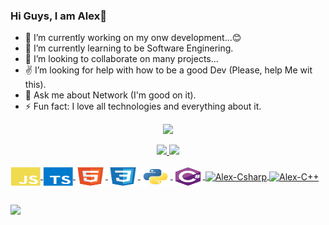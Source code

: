 ### Hi Guys, I am Alex👋

- 🔭 I’m currently working on my onw development...😊
- 🌱 I’m currently learning to be Software Enginering.
- 👯 I’m looking to collaborate on many projects...
- ✌️ I’m looking for help with how to be a good Dev (Please, help Me wit this).
- 💬 Ask me about Network (I'm good on it).
- ⚡ Fun fact: I love all technologies and everything about it.


<p align="center">
<img src="https://user-images.githubusercontent.com/59259503/179864410-88b4e4d3-3b52-4702-a198-49c1c66efc6a.gif"/>
</p>

<div align="center">
  <a href="https://github.com/AlexsanderC-dev">
  <img height="150em" src="https://github-readme-stats.vercel.app/api?username=AlexsanderC-dev&show_icons=true&theme=codeSTACKr&include_all_commits=true&count_private=true"/>
  <img height="150em" src="https://github-readme-stats.vercel.app/api/top-langs/?username=AlexsanderC-dev&layout=compact&langs_count=7&theme=codeSTACKr"/>
</div>
<div style="display: inline_block"><br>
  <img align="center" alt="Alex-Js" height="30" width="48" src="https://raw.githubusercontent.com/devicons/devicon/master/icons/javascript/javascript-plain.svg">
  <img align="center" alt="Alex-Ts" height="30" width="48" src="https://raw.githubusercontent.com/devicons/devicon/master/icons/typescript/typescript-plain.svg">
  <img align="center" alt="Alex-HTML" height="30" width="48" src="https://raw.githubusercontent.com/devicons/devicon/master/icons/html5/html5-original.svg">
  <img align="center" alt="Alex-CSS" height="30" width="48" src="https://raw.githubusercontent.com/devicons/devicon/master/icons/css3/css3-original.svg">
  <img align="center" alt="Alex-Python" height="30" width="48" src="https://raw.githubusercontent.com/devicons/devicon/master/icons/python/python-original.svg">
  <img align="center" alt="Alex-Csharp" height="30" width="48" src="https://raw.githubusercontent.com/devicons/devicon/master/icons/csharp/csharp-original.svg">
  <img align="center" alt="Alex-Csharp" height="30" width="48" src="https://cdn.jsdelivr.net/gh/devicons/devicon/icons/rstudio/rstudio-original.svg" />          
  <img align="center" alt="Alex-C++" height="30" width="48" src="https://cdn.jsdelivr.net/gh/devicons/devicon/icons/cplusplus/cplusplus-original.svg" />

</div>


##

<div>
<a href="https://www.linkedin.com/in/alexsanderscosta" target="_blank"><img src="https://img.shields.io/badge/-LinkedIn-%230077B5?style=for-the-badge&logo=linkedin&logoColor=white" target="_blank"></a>


</div>
